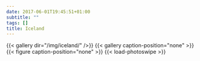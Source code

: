 ```yaml
---
date: 2017-06-01T19:45:51+01:00
subtitle: ""
tags: []
title: Iceland
---
```


{{< gallery dir="/img/iceland/" />}} 
{{< gallery caption-position="none" >}} 
{{< figure caption-position="none" >}}
{{< load-photoswipe >}}
